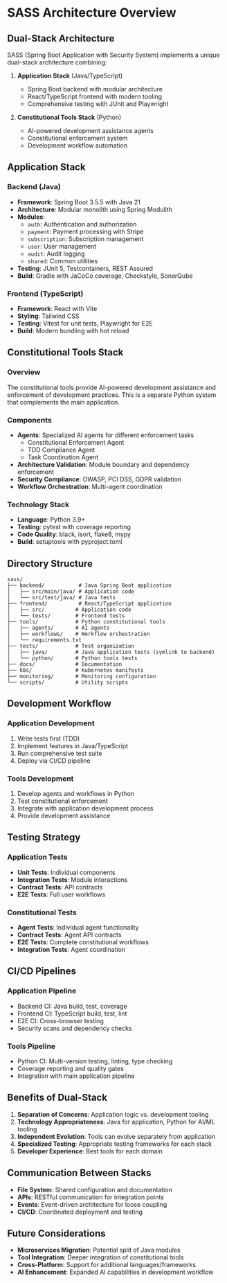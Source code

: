 # SASS Architecture Overview

## Dual-Stack Architecture

SASS (Spring Boot Application with Security System) implements a unique dual-stack architecture combining:

1. **Application Stack** (Java/TypeScript)
   - Spring Boot backend with modular architecture
   - React/TypeScript frontend with modern tooling
   - Comprehensive testing with JUnit and Playwright

2. **Constitutional Tools Stack** (Python)
   - AI-powered development assistance agents
   - Constitutional enforcement system
   - Development workflow automation

## Application Stack

### Backend (Java)
- **Framework**: Spring Boot 3.5.5 with Java 21
- **Architecture**: Modular monolith using Spring Modulith
- **Modules**:
  - `auth`: Authentication and authorization
  - `payment`: Payment processing with Stripe
  - `subscription`: Subscription management
  - `user`: User management
  - `audit`: Audit logging
  - `shared`: Common utilities
- **Testing**: JUnit 5, Testcontainers, REST Assured
- **Build**: Gradle with JaCoCo coverage, Checkstyle, SonarQube

### Frontend (TypeScript)
- **Framework**: React with Vite
- **Styling**: Tailwind CSS
- **Testing**: Vitest for unit tests, Playwright for E2E
- **Build**: Modern bundling with hot reload

## Constitutional Tools Stack

### Overview
The constitutional tools provide AI-powered development assistance and enforcement of development practices. This is a separate Python system that complements the main application.

### Components
- **Agents**: Specialized AI agents for different enforcement tasks
  - Constitutional Enforcement Agent
  - TDD Compliance Agent
  - Task Coordination Agent
- **Architecture Validation**: Module boundary and dependency enforcement
- **Security Compliance**: OWASP, PCI DSS, GDPR validation
- **Workflow Orchestration**: Multi-agent coordination

### Technology Stack
- **Language**: Python 3.9+
- **Testing**: pytest with coverage reporting
- **Code Quality**: black, isort, flake8, mypy
- **Build**: setuptools with pyproject.toml

## Directory Structure

```
sass/
├── backend/           # Java Spring Boot application
│   ├── src/main/java/ # Application code
│   └── src/test/java/ # Java tests
├── frontend/          # React/TypeScript application
│   ├── src/          # Application code
│   └── tests/        # Frontend tests
├── tools/            # Python constitutional tools
│   ├── agents/       # AI agents
│   ├── workflows/    # Workflow orchestration
│   └── requirements.txt
├── tests/            # Test organization
│   ├── java/         # Java application tests (symlink to backend)
│   └── python/       # Python tools tests
├── docs/             # Documentation
├── k8s/              # Kubernetes manifests
├── monitoring/       # Monitoring configuration
└── scripts/          # Utility scripts
```

## Development Workflow

### Application Development
1. Write tests first (TDD)
2. Implement features in Java/TypeScript
3. Run comprehensive test suite
4. Deploy via CI/CD pipeline

### Tools Development
1. Develop agents and workflows in Python
2. Test constitutional enforcement
3. Integrate with application development process
4. Provide development assistance

## Testing Strategy

### Application Tests
- **Unit Tests**: Individual components
- **Integration Tests**: Module interactions
- **Contract Tests**: API contracts
- **E2E Tests**: Full user workflows

### Constitutional Tests
- **Agent Tests**: Individual agent functionality
- **Contract Tests**: Agent API contracts
- **E2E Tests**: Complete constitutional workflows
- **Integration Tests**: Agent coordination

## CI/CD Pipelines

### Application Pipeline
- Backend CI: Java build, test, coverage
- Frontend CI: TypeScript build, test, lint
- E2E CI: Cross-browser testing
- Security scans and dependency checks

### Tools Pipeline
- Python CI: Multi-version testing, linting, type checking
- Coverage reporting and quality gates
- Integration with main application pipeline

## Benefits of Dual-Stack

1. **Separation of Concerns**: Application logic vs. development tooling
2. **Technology Appropriateness**: Java for application, Python for AI/ML tooling
3. **Independent Evolution**: Tools can evolve separately from application
4. **Specialized Testing**: Appropriate testing frameworks for each stack
5. **Developer Experience**: Best tools for each domain

## Communication Between Stacks

- **File System**: Shared configuration and documentation
- **APIs**: RESTful communication for integration points
- **Events**: Event-driven architecture for loose coupling
- **CI/CD**: Coordinated deployment and testing

## Future Considerations

- **Microservices Migration**: Potential split of Java modules
- **Tool Integration**: Deeper integration of constitutional tools
- **Cross-Platform**: Support for additional languages/frameworks
- **AI Enhancement**: Expanded AI capabilities in development workflow
